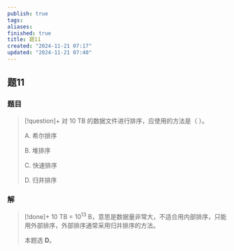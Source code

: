 ```yaml
---
publish: true
tags: 
aliases: 
finished: true
title: 题11
created: "2024-11-21 07:17"
updated: "2024-11-21 07:40"
---
```

## 题11
### 题目
> [!question]+
> 对 10 TB 的数据文件进行排序，应使用的方法是（ ）。
> 
> A. 希尔排序
> 
> B. 堆排序
> 
> C. 快速排序
> 
> D. 归并排序
### 解
> [!done]+
> 10 TB = $10^{13}$ B，意思是数据量非常大，不适合用内部排序，只能用外部排序，外部排序通常采用归并排序的方法。
> 
> 本题选 **D**。